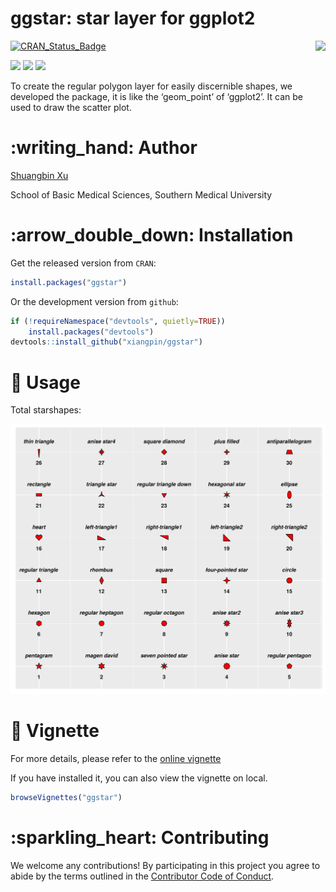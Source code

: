 <!-- README.md is generated from README.Rmd. Please edit that file -->

# ggstar: star layer for ggplot2

<img src="https://github.com/xiangpin/ggstar/blob/master/inst/extdata/ggstar.png" height="200" align="right" />

[![CRAN\_Status\_Badge](https://www.r-pkg.org/badges/version/ggstar?color=green)](https://cran.r-project.org/package=ggstar)
<!-- r badge_devel("xiangpin/ggstar", "green") -->
[![](https://cranlogs.r-pkg.org/badges/grand-total/ggstar?color=green)](https://cran.r-project.org/package=ggstar)
[![](https://cranlogs.r-pkg.org/badges/ggstar?color=green)](https://cranlogs.r-pkg.org/downloads/total/last-month/ggstar)
[![](https://cranlogs.r-pkg.org/badges/last-week/ggstar?color=green)](https://cranlogs.r-pkg.org/downloads/total/last-week/ggstar)

To create the regular polygon layer for easily discernible shapes, we
developed the package, it is like the ‘geom\_point’ of ‘ggplot2’. It can
be used to draw the scatter plot.

# :writing\_hand: Author

[Shuangbin Xu](https://github.com/xiangpin)

School of Basic Medical Sciences, Southern Medical University

# :arrow\_double\_down: Installation

Get the released version from `CRAN`:

``` r
install.packages("ggstar")
```

Or the development version from `github`:

``` r
if (!requireNamespace("devtools", quietly=TRUE))
    install.packages("devtools")
devtools::install_github("xiangpin/ggstar")
```

# :beginner: Usage

Total starshapes:

![](./inst/extdata/starshapes.png)

<!-- ![](./inst/extdata/figure1.png) -->

<!-- ![](./inst/extdata/figure2.png) -->

<!-- ![](./inst/extdata/figure3.png) -->

# :book: Vignette

For more details, please refer to the [online
vignette](https://cran.r-project.org/web/packages/ggstar/vignettes/ggstar.html)

If you have installed it, you can also view the vignette on local.

``` r
browseVignettes("ggstar")
```

# :sparkling\_heart: Contributing

We welcome any contributions\! By participating in this project you
agree to abide by the terms outlined in the [Contributor Code of
Conduct](CONDUCT.md).
